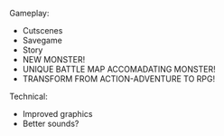 Gameplay:

 - Cutscenes
 - Savegame
 - Story
 - NEW MONSTER!
 - UNIQUE BATTLE MAP ACCOMADATING MONSTER!
 - TRANSFORM FROM ACTION-ADVENTURE TO RPG!

Technical:

 - Improved graphics
 - Better sounds?
